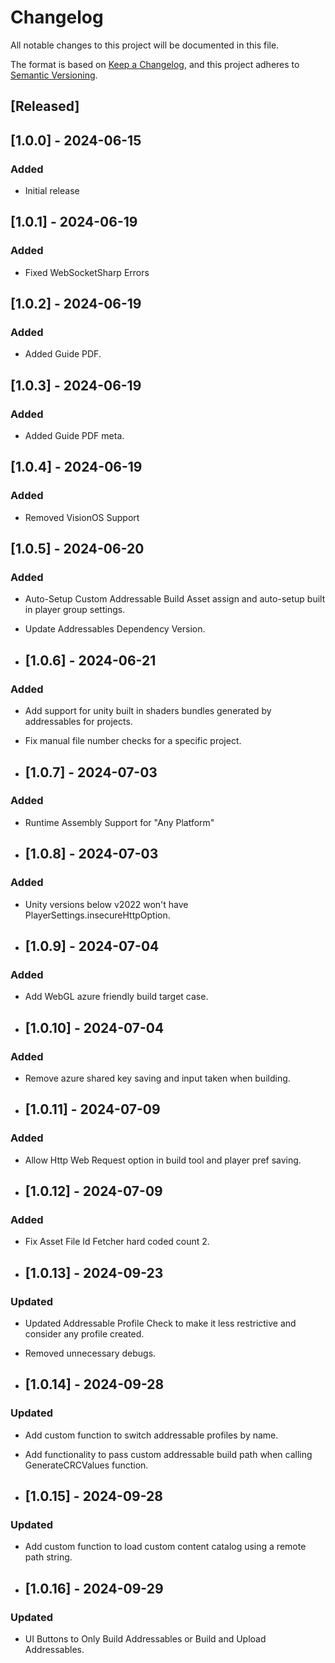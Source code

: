 # Changelog
All notable changes to this project will be documented in this file.

The format is based on [Keep a Changelog](https://keepachangelog.com/en/1.0.0/),
and this project adheres to [Semantic Versioning](https://semver.org/spec/v2.0.0.html).

## [Released]

## [1.0.0] - 2024-06-15
### Added
- Initial release

## [1.0.1] - 2024-06-19
### Added
- Fixed WebSocketSharp Errors

## [1.0.2] - 2024-06-19
### Added
- Added Guide PDF.

## [1.0.3] - 2024-06-19
### Added
- Added Guide PDF meta.

## [1.0.4] - 2024-06-19
### Added
- Removed VisionOS Support

## [1.0.5] - 2024-06-20
### Added
- Auto-Setup Custom Addressable Build Asset assign and auto-setup built in player group settings.
- Update Addressables Dependency Version.

- ## [1.0.6] - 2024-06-21
### Added
- Add support for unity built in shaders bundles generated by addressables for projects.
- Fix manual file number checks for a specific project.

- ## [1.0.7] - 2024-07-03
### Added
- Runtime Assembly Support for "Any Platform"

- ## [1.0.8] - 2024-07-03
### Added
- Unity versions below v2022 won't have PlayerSettings.insecureHttpOption.

- ## [1.0.9] - 2024-07-04
### Added
- Add WebGL azure friendly build target case.

- ## [1.0.10] - 2024-07-04
### Added
- Remove azure shared key saving and input taken when building.

- ## [1.0.11] - 2024-07-09
### Added
- Allow Http Web Request option in build tool and player pref saving.

- ## [1.0.12] - 2024-07-09
### Added
- Fix Asset File Id Fetcher hard coded count 2.

- ## [1.0.13] - 2024-09-23
### Updated
- Updated Addressable Profile Check to make it less restrictive and consider any profile created.
- Removed unnecessary debugs.

- ## [1.0.14] - 2024-09-28
### Updated
- Add custom function to switch addressable profiles by name.
- Add functionality to pass custom addressable build path when calling GenerateCRCValues function.

- ## [1.0.15] - 2024-09-28
### Updated
- Add custom function to load custom content catalog using a remote path string.

- ## [1.0.16] - 2024-09-29
### Updated
- UI Buttons to Only Build Addressables or Build and Upload Addressables.